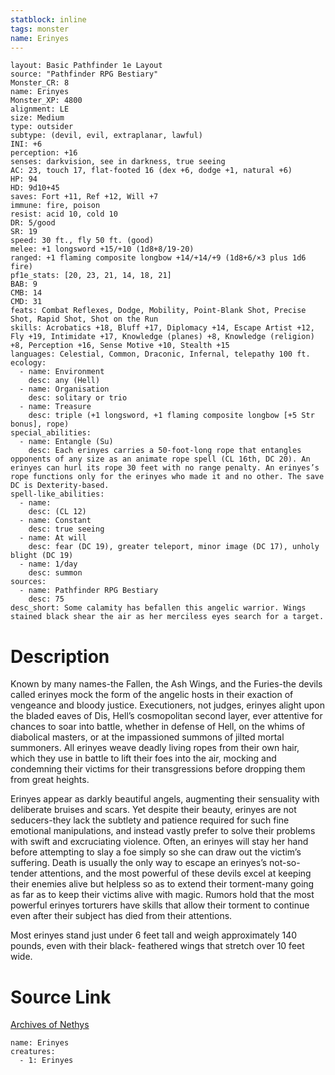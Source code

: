 ```yaml
---
statblock: inline
tags: monster
name: Erinyes
---
```

```statblock
layout: Basic Pathfinder 1e Layout
source: "Pathfinder RPG Bestiary"
Monster_CR: 8
name: Erinyes
Monster_XP: 4800
alignment: LE
size: Medium
type: outsider
subtype: (devil, evil, extraplanar, lawful)
INI: +6
perception: +16
senses: darkvision, see in darkness, true seeing
AC: 23, touch 17, flat-footed 16 (dex +6, dodge +1, natural +6)
HP: 94
HD: 9d10+45
saves: Fort +11, Ref +12, Will +7
immune: fire, poison
resist: acid 10, cold 10
DR: 5/good
SR: 19
speed: 30 ft., fly 50 ft. (good)
melee: +1 longsword +15/+10 (1d8+8/19-20)
ranged: +1 flaming composite longbow +14/+14/+9 (1d8+6/×3 plus 1d6 fire)
pf1e_stats: [20, 23, 21, 14, 18, 21]
BAB: 9
CMB: 14
CMD: 31
feats: Combat Reflexes, Dodge, Mobility, Point-Blank Shot, Precise Shot, Rapid Shot, Shot on the Run
skills: Acrobatics +18, Bluff +17, Diplomacy +14, Escape Artist +12, Fly +19, Intimidate +17, Knowledge (planes) +8, Knowledge (religion) +8, Perception +16, Sense Motive +10, Stealth +15
languages: Celestial, Common, Draconic, Infernal, telepathy 100 ft.
ecology:
  - name: Environment
    desc: any (Hell)
  - name: Organisation
    desc: solitary or trio
  - name: Treasure
    desc: triple (+1 longsword, +1 flaming composite longbow [+5 Str bonus], rope)
special_abilities:
  - name: Entangle (Su)
    desc: Each erinyes carries a 50-foot-long rope that entangles opponents of any size as an animate rope spell (CL 16th, DC 20). An erinyes can hurl its rope 30 feet with no range penalty. An erinyes’s rope functions only for the erinyes who made it and no other. The save DC is Dexterity-based.
spell-like_abilities:
  - name:
    desc: (CL 12)
  - name: Constant
    desc: true seeing
  - name: At will
    desc: fear (DC 19), greater teleport, minor image (DC 17), unholy blight (DC 19)
  - name: 1/day
    desc: summon
sources:
  - name: Pathfinder RPG Bestiary
    desc: 75
desc_short: Some calamity has befallen this angelic warrior. Wings stained black shear the air as her merciless eyes search for a target.
```
# Description
Known by many names-the Fallen, the Ash Wings, and the Furies-the devils called erinyes mock the form of the angelic hosts in their exaction of vengeance and bloody justice. Executioners, not judges, erinyes alight upon the bladed eaves of Dis, Hell’s cosmopolitan second layer, ever attentive for chances to soar into battle, whether in defense of Hell, on the whims of diabolical masters, or at the impassioned summons of jilted mortal summoners. All erinyes weave deadly living ropes from their own hair, which they use in battle to lift their foes into the air, mocking and condemning their victims for their transgressions before dropping them from great heights.

Erinyes appear as darkly beautiful angels, augmenting their sensuality with deliberate bruises and scars. Yet despite their beauty, erinyes are not seducers-they lack the subtlety and patience required for such fine emotional manipulations, and instead vastly prefer to solve their problems with swift and excruciating violence. Often, an erinyes will stay her hand before attempting to slay a foe simply so she can draw out the victim’s suffering. Death is usually the only way to escape an erinyes’s not-so-tender attentions, and the most powerful of these devils excel at keeping their enemies alive but helpless so as to extend their torment-many going as far as to keep their victims alive with magic. Rumors hold that the most powerful erinyes torturers have skills that allow their torment to continue even after their subject has died from their attentions.

Most erinyes stand just under 6 feet tall and weigh approximately 140 pounds, even with their black- feathered wings that stretch over 10 feet wide.
# Source Link
[Archives of Nethys](https://aonprd.com/MonsterDisplay.aspx?ItemName=Erinyes)
```encounter-table
name: Erinyes
creatures:
  - 1: Erinyes
```
